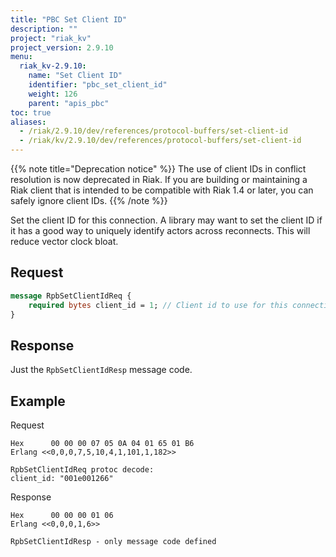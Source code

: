 ```yaml
---
title: "PBC Set Client ID"
description: ""
project: "riak_kv"
project_version: 2.9.10
menu:
  riak_kv-2.9.10:
    name: "Set Client ID"
    identifier: "pbc_set_client_id"
    weight: 126
    parent: "apis_pbc"
toc: true
aliases:
  - /riak/2.9.10/dev/references/protocol-buffers/set-client-id
  - /riak/kv/2.9.10/dev/references/protocol-buffers/set-client-id
---
```


{{% note title="Deprecation notice" %}}
The use of client IDs in conflict resolution is now deprecated in Riak. If you
are building or maintaining a Riak client that is intended to be compatible
with Riak 1.4 or later, you can safely ignore client IDs.
{{% /note %}}

Set the client ID for this connection. A library may want to set the
client ID if it has a good way to uniquely identify actors across
reconnects. This will reduce vector clock bloat.

## Request

```protobuf
message RpbSetClientIdReq {
    required bytes client_id = 1; // Client id to use for this connection
}
```

## Response

Just the `RpbSetClientIdResp` message code.

## Example

Request

```
Hex      00 00 00 07 05 0A 04 01 65 01 B6
Erlang <<0,0,0,7,5,10,4,1,101,1,182>>

RpbSetClientIdReq protoc decode:
client_id: "001e001266"

```

Response

```
Hex      00 00 00 01 06
Erlang <<0,0,0,1,6>>

RpbSetClientIdResp - only message code defined
```

